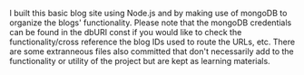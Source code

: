 I built this basic blog site using Node.js and by making use of mongoDB to organize the blogs' functionality. Please note that the mongoDB credentials can be found in the dbURI const if you would like to check the functionality/cross reference the blog IDs used to route the URLs, etc. There are some extranneous files also committed that don't necessarily add to the functionality or utility of the project but are kept as learning materials. 

